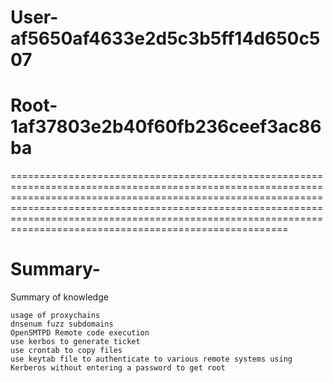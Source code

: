 # User-af5650af4633e2d5c3b5ff14d650c507

# Root-1af37803e2b40f60fb236ceef3ac86ba

==============================================================================================================================================================================================================================================================================================================================


# Summary-

Summary of knowledge

    usage of proxychains
    dnsenum fuzz subdomains
    OpenSMTPD Remote code execution
    use kerbos to generate ticket
    use crontab to copy files
    use keytab file to authenticate to various remote systems using Kerberos without entering a password to get root

